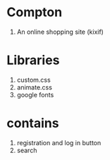 # Compton
1. An online shopping site (kixif)
# Libraries
1. custom.css
2. animate.css
3. google fonts
# contains
1. registration and log in button
2. search 

